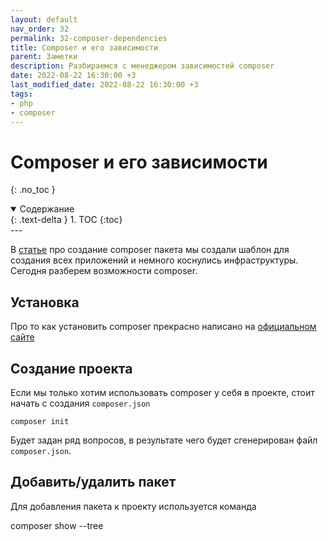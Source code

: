 ```yaml
---
layout: default
nav_order: 32
permalink: 32-composer-dependencies
title: Composer и его зависимости
parent: Заметки
description: Разбираемся с менеджером зависимостей composer
date: 2022-08-22 16:30:00 +3
last_modified_date: 2022-08-22 16:30:00 +3
tags:
- php
- composer
---
```


# Composer и его зависимости
{: .no_toc }

<details open markdown="block">
  <summary>
    Содержание
  </summary>
  {: .text-delta }
1. TOC
{:toc}
</details>
---

В [статье](https://lexusalex.ru/14-create-composer-package) про создание composer пакета мы создали
шаблон для создания всех приложений и немного коснулись инфраструктуры.
Сегодня разберем возможности composer. 

## Установка

Про то как установить composer прекрасно написано на [официальном сайте](https://getcomposer.org/doc/00-intro.md) 

## Создание проекта

Если мы только хотим использовать composer у себя в проекте, стоит начать с создания `composer.json`

```shell
composer init
```
Будет задан ряд вопросов, в результате чего будет сгенерирован файл `composer.json`.

## Добавить/удалить пакет

Для добавления пакета к проекту используется команда


composer show --tree






